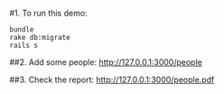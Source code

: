 #1. To run this demo:
```
bundle
rake db:migrate
rails s
```
##2. Add some people:
http://127.0.0.1:3000/people

##3. Check the report:
http://127.0.0.1:3000/people.pdf

